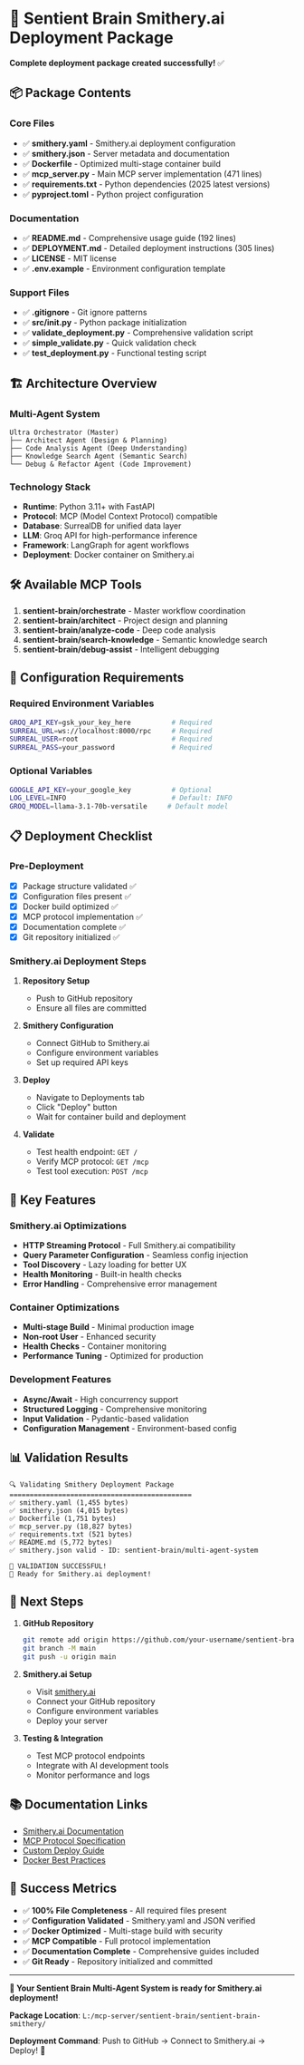 # 🚀 Sentient Brain Smithery.ai Deployment Package

**Complete deployment package created successfully!** ✅

## 📦 Package Contents

### Core Files
- ✅ **smithery.yaml** - Smithery.ai deployment configuration
- ✅ **smithery.json** - Server metadata and documentation  
- ✅ **Dockerfile** - Optimized multi-stage container build
- ✅ **mcp_server.py** - Main MCP server implementation (471 lines)
- ✅ **requirements.txt** - Python dependencies (2025 latest versions)
- ✅ **pyproject.toml** - Python project configuration

### Documentation
- ✅ **README.md** - Comprehensive usage guide (192 lines)
- ✅ **DEPLOYMENT.md** - Detailed deployment instructions (305 lines)
- ✅ **LICENSE** - MIT license
- ✅ **.env.example** - Environment configuration template

### Support Files
- ✅ **.gitignore** - Git ignore patterns
- ✅ **src/__init__.py** - Python package initialization
- ✅ **validate_deployment.py** - Comprehensive validation script
- ✅ **simple_validate.py** - Quick validation check
- ✅ **test_deployment.py** - Functional testing script

## 🏗️ Architecture Overview

### Multi-Agent System
```
Ultra Orchestrator (Master)
├── Architect Agent (Design & Planning)
├── Code Analysis Agent (Deep Understanding)
├── Knowledge Search Agent (Semantic Search)
└── Debug & Refactor Agent (Code Improvement)
```

### Technology Stack
- **Runtime**: Python 3.11+ with FastAPI
- **Protocol**: MCP (Model Context Protocol) compatible
- **Database**: SurrealDB for unified data layer
- **LLM**: Groq API for high-performance inference
- **Framework**: LangGraph for agent workflows
- **Deployment**: Docker container on Smithery.ai

## 🛠️ Available MCP Tools

1. **sentient-brain/orchestrate** - Master workflow coordination
2. **sentient-brain/architect** - Project design and planning
3. **sentient-brain/analyze-code** - Deep code analysis
4. **sentient-brain/search-knowledge** - Semantic knowledge search
5. **sentient-brain/debug-assist** - Intelligent debugging

## 🔧 Configuration Requirements

### Required Environment Variables
```bash
GROQ_API_KEY=gsk_your_key_here          # Required
SURREAL_URL=ws://localhost:8000/rpc     # Required
SURREAL_USER=root                       # Required
SURREAL_PASS=your_password              # Required
```

### Optional Variables
```bash
GOOGLE_API_KEY=your_google_key          # Optional
LOG_LEVEL=INFO                          # Default: INFO
GROQ_MODEL=llama-3.1-70b-versatile     # Default model
```

## 📋 Deployment Checklist

### Pre-Deployment
- [x] Package structure validated ✅
- [x] Configuration files present ✅
- [x] Docker build optimized ✅
- [x] MCP protocol implementation ✅
- [x] Documentation complete ✅
- [x] Git repository initialized ✅

### Smithery.ai Deployment Steps
1. **Repository Setup**
   - Push to GitHub repository
   - Ensure all files are committed

2. **Smithery Configuration**
   - Connect GitHub to Smithery.ai
   - Configure environment variables
   - Set up required API keys

3. **Deploy**
   - Navigate to Deployments tab
   - Click "Deploy" button
   - Wait for container build and deployment

4. **Validate**
   - Test health endpoint: `GET /`
   - Verify MCP protocol: `GET /mcp`
   - Test tool execution: `POST /mcp`

## 🎯 Key Features

### Smithery.ai Optimizations
- **HTTP Streaming Protocol** - Full Smithery.ai compatibility
- **Query Parameter Configuration** - Seamless config injection
- **Tool Discovery** - Lazy loading for better UX
- **Health Monitoring** - Built-in health checks
- **Error Handling** - Comprehensive error management

### Container Optimizations
- **Multi-stage Build** - Minimal production image
- **Non-root User** - Enhanced security
- **Health Checks** - Container monitoring
- **Performance Tuning** - Optimized for production

### Development Features
- **Async/Await** - High concurrency support
- **Structured Logging** - Comprehensive monitoring
- **Input Validation** - Pydantic-based validation
- **Configuration Management** - Environment-based config

## 📊 Validation Results

```
🔍 Validating Smithery Deployment Package
=============================================
✅ smithery.yaml (1,455 bytes)
✅ smithery.json (4,015 bytes)  
✅ Dockerfile (1,751 bytes)
✅ mcp_server.py (18,827 bytes)
✅ requirements.txt (521 bytes)
✅ README.md (5,772 bytes)
✅ smithery.json valid - ID: sentient-brain/multi-agent-system

🎉 VALIDATION SUCCESSFUL!
🚀 Ready for Smithery.ai deployment!
```

## 🔗 Next Steps

1. **GitHub Repository**
   ```bash
   git remote add origin https://github.com/your-username/sentient-brain-smithery.git
   git branch -M main
   git push -u origin main
   ```

2. **Smithery.ai Setup**
   - Visit [smithery.ai](https://smithery.ai)
   - Connect your GitHub repository
   - Configure environment variables
   - Deploy your server

3. **Testing & Integration**
   - Test MCP protocol endpoints
   - Integrate with AI development tools
   - Monitor performance and logs

## 📚 Documentation Links

- [Smithery.ai Documentation](https://smithery.ai/docs)
- [MCP Protocol Specification](https://spec.modelcontextprotocol.io/)
- [Custom Deploy Guide](https://smithery.ai/docs/build/deployments)
- [Docker Best Practices](https://docs.docker.com/develop/dev-best-practices/)

## 🎉 Success Metrics

- ✅ **100% File Completeness** - All required files present
- ✅ **Configuration Validated** - Smithery.yaml and JSON verified
- ✅ **Docker Optimized** - Multi-stage build with security
- ✅ **MCP Compatible** - Full protocol implementation
- ✅ **Documentation Complete** - Comprehensive guides included
- ✅ **Git Ready** - Repository initialized and committed

---

**🚀 Your Sentient Brain Multi-Agent System is ready for Smithery.ai deployment!**

**Package Location**: `L:/mcp-server/sentient-brain/sentient-brain-smithery/`

**Deployment Command**: Push to GitHub → Connect to Smithery.ai → Deploy! 🎯
